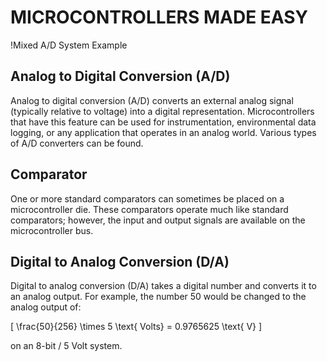 # MICROCONTROLLERS MADE EASY

!Mixed A/D System Example

## Analog to Digital Conversion (A/D)
Analog to digital conversion (A/D) converts an external analog signal (typically relative to voltage) into a digital representation. Microcontrollers that have this feature can be used for instrumentation, environmental data logging, or any application that operates in an analog world. Various types of A/D converters can be found.

## Comparator
One or more standard comparators can sometimes be placed on a microcontroller die. These comparators operate much like standard comparators; however, the input and output signals are available on the microcontroller bus.

## Digital to Analog Conversion (D/A)
Digital to analog conversion (D/A) takes a digital number and converts it to an analog output. For example, the number 50 would be changed to the analog output of:

\[
\frac{50}{256} \times 5 \text{ Volts} = 0.9765625 \text{ V}
\]

on an 8-bit / 5 Volt system.